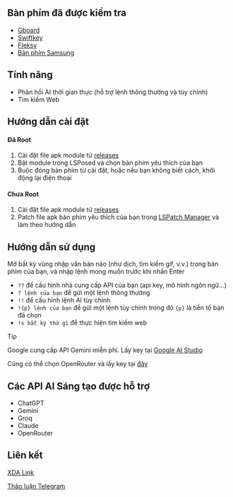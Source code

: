 ## Bàn phím đã được kiểm tra

- [Gboard](https://play.google.com/store/apps/details?id=com.google.android.inputmethod.latin)
- [Swiftkey](https://play.google.com/store/apps/details?id=com.touchtype.swiftkey)
- [Fleksy](https://play.google.com/store/apps/details?id=com.syntellia.fleksy.keyboard)
- [Bàn phím Samsung](https://galaxystore.samsung.com/prepost/000005967885?appId=com.samsung.android.honeyboard)

## Tính năng

- Phản hồi AI thời gian thực (hỗ trợ lệnh thông thường và tùy chỉnh)
- Tìm kiếm Web

## Hướng dẫn cài đặt

#### Đã Root

1. Cài đặt file apk module từ [releases](https://github.com/Mino260806/KeyboardGPT/releases/)
2. Bật module trong LSPosed và chọn bàn phím yêu thích của bạn
3. Buộc đóng bàn phím từ cài đặt, hoặc nếu bạn không biết cách, khởi động lại điện thoại

#### Chưa Root

1. Cài đặt file apk module từ [releases](https://github.com/Mino260806/KeyboardGPT/releases/)
2. Patch file apk bàn phím yêu thích của bạn trong [LSPatch Manager](https://github.com/LSPosed/LSPatch/releases/tag/v0.6) và làm theo hướng dẫn

## Hướng dẫn sử dụng

Mở bất kỳ vùng nhập văn bản nào (như dịch, tìm kiếm gif, v.v.) trong bàn phím của bạn, và nhập lệnh mong muốn trước khi nhấn Enter

- `??` để cấu hình nhà cung cấp API của bạn (api key, mô hình ngôn ngữ...)
- `? lệnh của bạn` để gửi một lệnh thông thường
- `!!` để cấu hình lệnh AI tùy chỉnh
- `!{p} lệnh của bạn` để gửi một lệnh tùy chỉnh trong đó `{p}` là tiền tố bạn đã chọn
- `!s bất kỳ thứ gì` để thực hiện tìm kiếm web



> [!TIP]
> Google cung cấp API Gemini miễn phí. Lấy key tại [Google AI Studio](https://aistudio.google.com/app/apikey)
> 
> Cũng có thể chọn OpenRouter và lấy key tại [đây](https://openrouter.ai/models)

## Các API AI Sáng tạo được hỗ trợ

- ChatGPT
- Gemini
- Groq
- Claude
- OpenRouter

## Liên kết

[XDA Link](https://xdaforums.com/t/mod-xposed-integrate-generative-ai-like-chatgpt-in-keyboard.4683421/)

[Thảo luận Telegram](https://t.me/keyboard_gpt)
